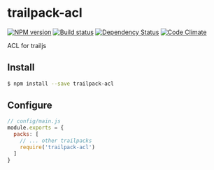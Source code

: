 # trailpack-acl

[![NPM version][npm-image]][npm-url]
[![Build status][ci-image]][ci-url]
[![Dependency Status][daviddm-image]][daviddm-url]
[![Code Climate][codeclimate-image]][codeclimate-url]

ACL for trailjs

## Install

```sh
$ npm install --save trailpack-acl
```

## Configure

```js
// config/main.js
module.exports = {
  packs: [
    // ... other trailpacks
    require('trailpack-acl')
  ]
}
```

[npm-image]: https://img.shields.io/npm/v/trailpack-acl.svg?style=flat-square
[npm-url]: https://npmjs.org/package/trailpack-acl
[ci-image]: https://img.shields.io/travis//trailpack-acl/master.svg?style=flat-square
[ci-url]: https://travis-ci.org//trailpack-acl
[daviddm-image]: http://img.shields.io/david//trailpack-acl.svg?style=flat-square
[daviddm-url]: https://david-dm.org//trailpack-acl
[codeclimate-image]: https://img.shields.io/codeclimate/github//trailpack-acl.svg?style=flat-square
[codeclimate-url]: https://codeclimate.com/github//trailpack-acl


